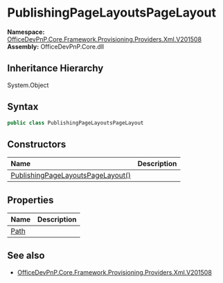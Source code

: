 # PublishingPageLayoutsPageLayout
  

**Namespace:** [OfficeDevPnP.Core.Framework.Provisioning.Providers.Xml.V201508](OfficeDevPnP.Core.Framework.Provisioning.Providers.Xml.V201508.md)  
**Assembly:** OfficeDevPnP.Core.dll  
## Inheritance Hierarchy
System.Object  
## Syntax
```C#
public class PublishingPageLayoutsPageLayout
```
## Constructors
|**Name**|**Description**|
|:-----|:-----|
| [PublishingPageLayoutsPageLayout()](OfficeDevPnP.Core.Framework.Provisioning.Providers.Xml.V201508.PublishingPageLayoutsPageLayout.Constructor1details.md) | 
## Properties
|**Name**|**Description**|
|:-----|:-----|
| [Path](OfficeDevPnP.Core.Framework.Provisioning.Providers.Xml.V201508.PublishingPageLayoutsPageLayout.Path.md) | 
## See also
- [OfficeDevPnP.Core.Framework.Provisioning.Providers.Xml.V201508](OfficeDevPnP.Core.Framework.Provisioning.Providers.Xml.V201508.md)
